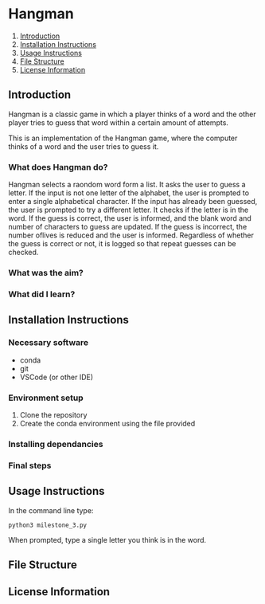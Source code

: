 # Hangman

1. [Introduction](#introduction)
2. [Installation Instructions](#installation-instructions)
3. [Usage Instructions](#usage-instructions)
4. [File Structure](#file-structure)
5. [License Information](#license-information)

## Introduction
Hangman is a classic game in which a player thinks of a word and the other player tries to guess that word within a certain amount of attempts.

This is an implementation of the Hangman game, where the computer thinks of a word and the user tries to guess it. 
### What does Hangman do?
Hangman selects a raondom word form a list.
It asks the user to guess a letter.
If the input is not one letter of the alphabet, the user is prompted to enter a single alphabetical character.
If the input has already been guessed, the user is prompted to try a different letter.
It checks if the letter is in the word. If the guess is correct, the user is informed, and the blank word and number of characters to guess are updated. If the guess is incorrect, the number oflives is reduced and the user is informed. Regardless of whether the guess is correct or not, it is logged so that repeat guesses can be checked.


### What was the aim?

### What did I learn?

## Installation Instructions
### Necessary software
- conda
- git
- VSCode (or other IDE)


### Environment setup
1. Clone the repository
2. Create the conda environment using the file provided

### Installing dependancies

### Final steps

## Usage Instructions
In the command line type:
```
python3 milestone_3.py
```
When prompted, type a single letter you think is in the word. 


## File Structure

## License Information
